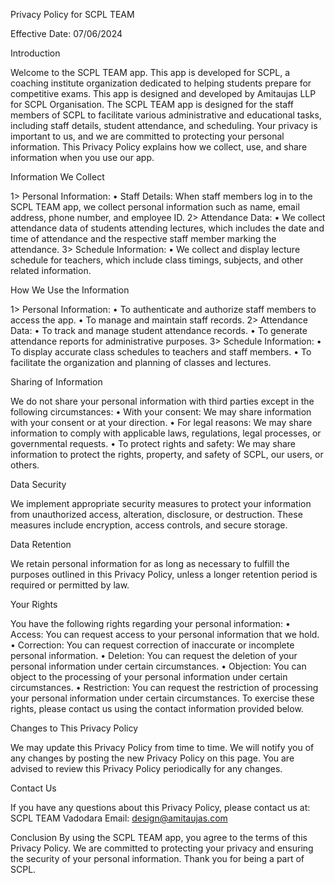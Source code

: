 Privacy Policy for SCPL TEAM

Effective Date: 07/06/2024

Introduction

Welcome to the SCPL TEAM app. This app is developed for SCPL, a coaching institute organization dedicated to helping students prepare for competitive exams. This app is designed and developed by Amitaujas LLP for SCPL Organisation. The SCPL TEAM app is designed for the staff members of SCPL to facilitate various administrative and educational tasks, including staff details, student attendance, and scheduling. Your privacy is important to us, and we are committed to protecting your personal information. This Privacy Policy explains how we collect, use, and share information when you use our app.

Information We Collect

1> Personal Information:
  • Staff Details: When staff members log in to the SCPL TEAM app, we collect personal information such as name, email address, phone number, and employee ID.
2> Attendance Data:
  • We collect attendance data of students attending lectures, which includes the date and time of attendance and the respective staff member marking the attendance.
3> Schedule Information:
  • We collect and display lecture schedule for teachers, which include class timings, subjects, and other related information.

How We Use the Information

1> Personal Information:
  • To authenticate and authorize staff members to access the app.
  • To manage and maintain staff records.
2> Attendance Data:
  • To track and manage student attendance records.
  • To generate attendance reports for administrative purposes.
3> Schedule Information:
  • To display accurate class schedules to teachers and staff members.
  • To facilitate the organization and planning of classes and lectures.

Sharing of Information

We do not share your personal information with third parties except in the following circumstances:
  • With your consent: We may share information with your consent or at your direction.
  • For legal reasons: We may share information to comply with applicable laws, regulations, legal processes, or governmental requests.
  • To protect rights and safety: We may share information to protect the rights, property, and safety of SCPL, our users, or others.

Data Security

We implement appropriate security measures to protect your information from unauthorized access, alteration, disclosure, or destruction. These measures include encryption, access controls, and secure storage.

Data Retention

We retain personal information for as long as necessary to fulfill the purposes outlined in this Privacy Policy, unless a longer retention period is required or permitted by law.

Your Rights

You have the following rights regarding your personal information:
  • Access: You can request access to your personal information that we hold.
  • Correction: You can request correction of inaccurate or incomplete personal information.
  • Deletion: You can request the deletion of your personal information under certain circumstances.
  • Objection: You can object to the processing of your personal information under certain circumstances.
  • Restriction: You can request the restriction of processing your personal information under certain circumstances.
To exercise these rights, please contact us using the contact information provided below.

Changes to This Privacy Policy

We may update this Privacy Policy from time to time. We will notify you of any changes by posting the new Privacy Policy on this page. You are advised to review this Privacy Policy periodically for any changes.

Contact Us

If you have any questions about this Privacy Policy, please contact us at:
SCPL TEAM
Vadodara
Email: design@amitaujas.com

Conclusion
By using the SCPL TEAM app, you agree to the terms of this Privacy Policy. We are committed to protecting your privacy and ensuring the security of your personal information. Thank you for being a part of SCPL.

